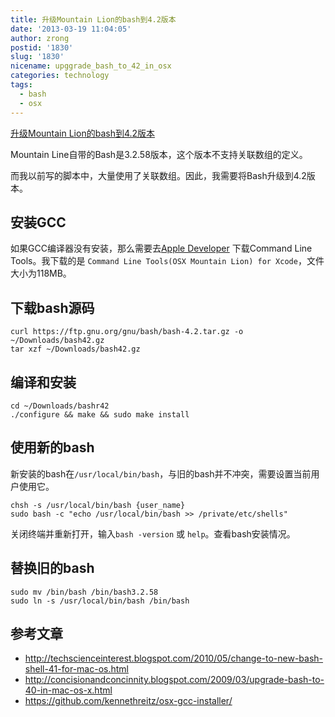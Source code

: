 ```yaml
---
title: 升级Mountain Lion的bash到4.2版本
date: '2013-03-19 11:04:05'
author: zrong
postid: '1830'
slug: '1830'
nicename: upggrade_bash_to_42_in_osx
categories: technology
tags:
  - bash
  - osx
---
```


[升级Mountain Lion的bash到4.2版本](http://blog.zengrong.net/post/1830.html)

Mountain Line自带的Bash是3.2.58版本，这个版本不支持关联数组的定义。

而我以前写的脚本中，大量使用了关联数组。因此，我需要将Bash升级到4.2版本。

## 安装GCC

如果GCC编译器没有安装，那么需要去[Apple Developer](https://developer.apple.com/downloads/) 下载Command Line Tools。我下载的是 `Command Line Tools(OSX Mountain Lion) for Xcode`，文件大小为118MB。

## 下载bash源码

``` shell
curl https://ftp.gnu.org/gnu/bash/bash-4.2.tar.gz -o ~/Downloads/bash42.gz
tar xzf ~/Downloads/bash42.gz
```

## 编译和安装

``` shell
cd ~/Downloads/bashr42
./configure && make && sudo make install
```

## 使用新的bash

新安装的bash在`/usr/local/bin/bash`，与旧的bash并不冲突，需要设置当前用户使用它。

``` shell
chsh -s /usr/local/bin/bash {user_name}
sudo bash -c "echo /usr/local/bin/bash >> /private/etc/shells"
```

关闭终端并重新打开，输入`bash -version` 或 `help`。查看bash安装情况。

## 替换旧的bash

``` shell
sudo mv /bin/bash /bin/bash3.2.58
sudo ln -s /usr/local/bin/bash /bin/bash
```

## 参考文章

* <http://techscienceinterest.blogspot.com/2010/05/change-to-new-bash-shell-41-for-mac-os.html>
* <http://concisionandconcinnity.blogspot.com/2009/03/upgrade-bash-to-40-in-mac-os-x.html>
* <https://github.com/kennethreitz/osx-gcc-installer/>
